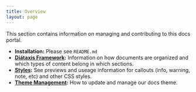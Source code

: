 ```yaml
---
title: Overview
layout: page
---
```


This section contains information on managing and contributing to this docs portal.

- **Installation:** Please see `README.md`
- **[Diátaxis Framework](/meta/diataxis):** Information on how documents are organized and which types of content belong in which sections.
- **[Styles](/meta/styles):** See previews and useage information for callouts (info, warning, note, etc) and other CSS styles.
- **[Theme Management](/meta/theme-management):** How to update and manage our docs theme.
